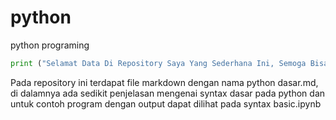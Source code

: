 # python

python programing

```python
print ("Selamat Data Di Repository Saya Yang Sederhana Ini, Semoga Bisa Membantu")
```

Pada repository ini terdapat file markdown dengan nama python dasar.md, di dalamnya ada sedikit penjelasan mengenai syntax dasar pada python dan untuk contoh program dengan output dapat dilihat pada syntax basic.ipynb
